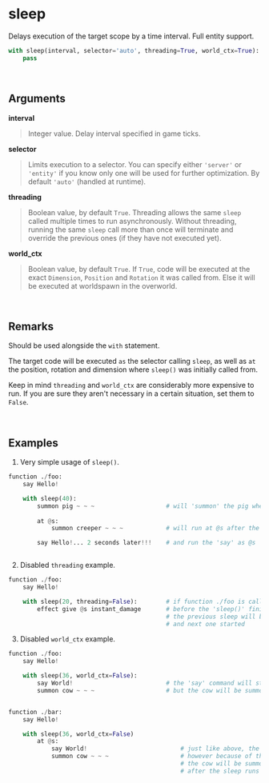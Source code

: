 # sleep

Delays execution of the target scope by a time interval. Full entity support.


```py
with sleep(interval, selector='auto', threading=True, world_ctx=True):
    pass
```


&nbsp;



## Arguments

**interval**
> Integer value. Delay interval specified in game ticks.

**selector**
> Limits execution to a selector. You can specify either `'server'` or `'entity'` if you know only one will be used for further optimization. By default `'auto'` (handled at runtime).

**threading**
> Boolean value, by default `True`. Threading allows the same `sleep` called multiple times to run asynchronously. Without threading, running the same `sleep` call more than once will terminate and override the previous ones (if they have not executed yet).

**world_ctx**
> Boolean value, by default `True`. If `True`, code will be executed at the exact `Dimension`, `Position` and `Rotation` it was called from. Else it will be executed at worldspawn in the overworld.


&nbsp;


## Remarks

Should be used alongside the `with` statement.

The target code will be executed `as` the selector calling `sleep`, as well as `at` the position, rotation and dimension where `sleep()` was initially called from.

Keep in mind `threading` and `world_ctx` are considerably more expensive to run. If you are sure they aren't necessary in a certain situation, set them to `False`.




&nbsp;



## Examples

1. Very simple usage of `sleep()`.

```py
function ./foo:
    say Hello!

    with sleep(40):
        summon pig ~ ~ ~                    # will 'summon' the pig where sleep() was initially ran
        
        at @s:
            summon creeper ~ ~ ~            # will run at @s after the sleep

        say Hello!... 2 seconds later!!!    # and run the 'say' as @s



```

2. Disabled `threading` example.

```py
function ./foo:
    say Hello!

    with sleep(20, threading=False):        # if function ./foo is called
        effect give @s instant_damage       # before the 'sleep()' finished
                                            # the previous sleep will be terminated
                                            # and next one started
```

3. Disabled `world_ctx` example.

```py
function ./foo:
    say Hello!

    with sleep(36, world_ctx=False):
        say World!                          # the 'say' command will still run as '@s'
        summon cow ~ ~ ~                    # but the cow will be summoned at worldspawn


function ./bar:
    say Hello!

    with sleep(36, world_ctx=False)
        at @s:
            say World!                          # just like above, the 'say' will work normally
            summon cow ~ ~ ~                    # however because of the 'at @s'
                                                # the cow will be summoned at our position
                                                # after the sleep runs
```







